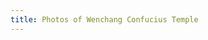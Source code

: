 ```yaml
---
title: Photos of Wenchang Confucius Temple
---
```


<div class="mb-5" id="photos" style="max-width:90%;margin:auto"></div>

<script src="https://product-gallery.cloudinary.com/all.js" type="text/javascript"></script>

<script type="text/javascript">
        const temple = cloudinary.galleryWidget({
                "container": "#photos",
                "cloudName": "dfjb9p5ri",
                "displayProps": {
                        "mode": "expanded",
                        "columns": 3
                },
                "mediaAssets": [{ tag: "wenchang-confucius-temple" }],
                "zoomProps": { "type": "popup", "trigger": "click" }
        });
        temple.render();
</script>